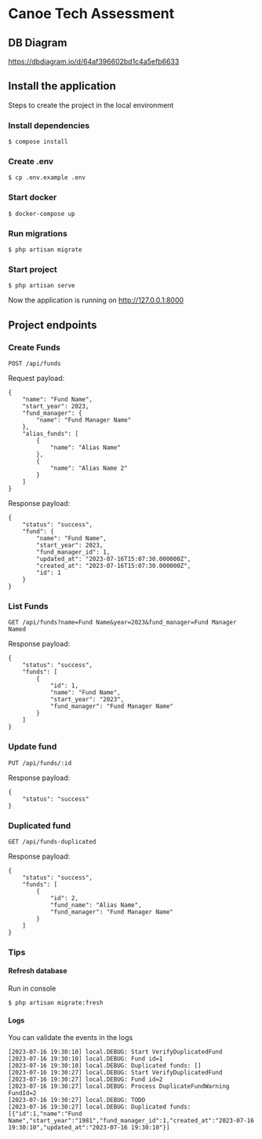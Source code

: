 # Canoe Tech Assessment

## DB Diagram
https://dbdiagram.io/d/64af396602bd1c4a5efb6633

## Install the application

Steps to create the project in the local environment

### Install dependencies

`$ compose install`

### Create .env

`$ cp .env.example .env`

### Start docker

`$ docker-compose up`

### Run migrations

`$ php artisan migrate`

### Start project

`$ php artisan serve`

Now the application is running on http://127.0.0.1:8000

## Project endpoints

### Create Funds

`POST /api/funds`

Request payload:

```
{
    "name": "Fund Name",
    "start_year": 2023,
    "fund_manager": {
        "name": "Fund Manager Name"
    },
    "alias_funds": [
        {
            "name": "Alias Name"
        },
        {
            "name": "Alias Name 2"
        }
    ]
}
```

Response payload:
```
{
    "status": "success",
    "fund": {
        "name": "Fund Name",
        "start_year": 2023,
        "fund_manager_id": 1,
        "updated_at": "2023-07-16T15:07:30.000000Z",
        "created_at": "2023-07-16T15:07:30.000000Z",
        "id": 1
    }
}
```

### List Funds

`GET /api/funds?name=Fund Name&year=2023&fund_manager=Fund Manager Named`

Response payload:
```
{
    "status": "success",
    "funds": [
        {
            "id": 1,
            "name": "Fund Name",
            "start_year": "2023",
            "fund_manager": "Fund Manager Name"
        }
    ]
}
```

### Update fund

`PUT /api/funds/:id`

Response payload:
```
{
    "status": "success"
}
```

### Duplicated fund

`GET /api/funds-duplicated`

Response payload:

```
{
    "status": "success",
    "funds": [
        {
            "id": 2,
            "fund_name": "Alias Name",
            "fund_manager": "Fund Manager Name"
        }
    ]
}
```

### Tips

#### Refresh database

Run in console

`$ php artisan migrate:fresh`

#### Logs

You can validate the events in the logs

```
[2023-07-16 19:30:10] local.DEBUG: Start VerifyDuplicatedFund  
[2023-07-16 19:30:10] local.DEBUG: Fund id=1  
[2023-07-16 19:30:10] local.DEBUG: Duplicated funds: []  
[2023-07-16 19:30:27] local.DEBUG: Start VerifyDuplicatedFund  
[2023-07-16 19:30:27] local.DEBUG: Fund id=2  
[2023-07-16 19:30:27] local.DEBUG: Process DuplicateFundWarning FundId=2  
[2023-07-16 19:30:27] local.DEBUG: TODO  
[2023-07-16 19:30:27] local.DEBUG: Duplicated funds: [{"id":1,"name":"Fund Name","start_year":"1981","fund_manager_id":1,"created_at":"2023-07-16 19:30:10","updated_at":"2023-07-16 19:30:10"}]  

```
